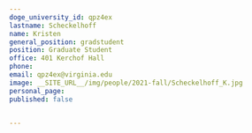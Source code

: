 ```yaml
---
doge_university_id: qpz4ex
lastname: Scheckelhoff
name: Kristen
general_position: gradstudent
position: Graduate Student
office: 401 Kerchof Hall
phone:  
email: qpz4ex@virginia.edu
image: __SITE_URL__/img/people/2021-fall/Scheckelhoff_K.jpg 
personal_page:
published: false


---
```

